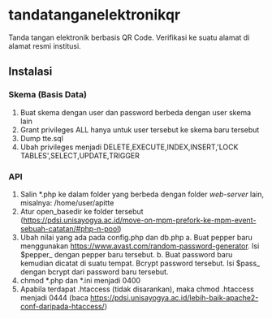 # tandatanganelektronikqr
Tanda tangan elektronik berbasis QR Code. Verifikasi ke suatu alamat di alamat resmi institusi.

## Instalasi
### Skema (Basis Data)
1. Buat skema dengan user dan password berbeda dengan user skema lain
2. Grant privileges ALL hanya untuk user tersebut ke skema baru tersebut
3. Dump tte.sql
4. Ubah privileges menjadi DELETE,EXECUTE,INDEX,INSERT,'LOCK TABLES',SELECT,UPDATE,TRIGGER

### API
1. Salin \*.php ke dalam folder yang berbeda dengan folder *web-server* lain, misalnya: /home/user/apitte
2. Atur open_basedir ke folder tersebut (https://pdsi.unisayogya.ac.id/move-on-mpm-prefork-ke-mpm-event-sebuah-catatan/#php-n-pool)
3. Ubah nilai yang ada pada config.php dan db.php
  a. Buat pepper baru menggunakan https://www.avast.com/random-password-generator. Isi $pepper_ dengan pepper baru tersebut.
  b. Buat password baru kemudian dicatat di suatu tempat. Bcrypt password tersebut. Isi $pass_ dengan bcrypt dari password baru tersebut.
4. chmod \*.php dan \*.ini menjadi 0400
5. Apabila terdapat .htaccess (tidak disarankan), maka chmod .htaccess menjadi 0444 (baca https://pdsi.unisayogya.ac.id/lebih-baik-apache2-conf-daripada-htaccess/)
